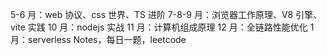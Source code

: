 5-6 月：web 协议、css 世界、TS 进阶
7-8-9 月：浏览器工作原理、V8 引擎、vite 实践
10 月：nodejs 实战
11 月：计算机组成原理
12 月：全链路性能优化
1 月：serverless
Notes，每日一题，leetcode
